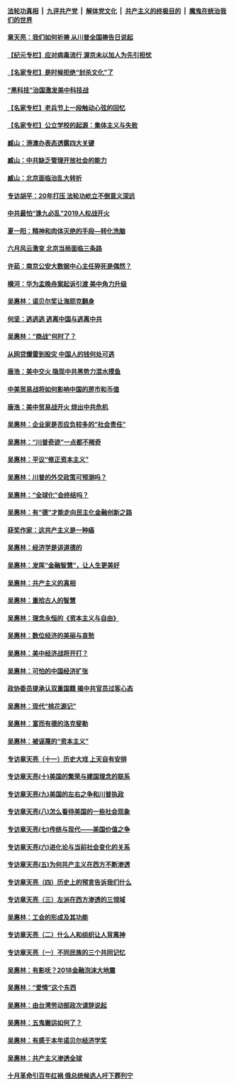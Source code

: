 

####  [法轮功真相](../../../../basic/blob/master/README.md?t=06231002) &nbsp;|&nbsp; [九评共产党](../../../../9ping.md/blob/master/README.md?t=06231002) &nbsp;|&nbsp; [解体党文化](../../../../jtdwh.md/blob/master/README.md?t=06231002)  &nbsp;|&nbsp; [共产主义的终极目的](../../../../gczydzjmd.md/blob/master/README.md?t=06231002) &nbsp;|&nbsp; [魔鬼在统治我们的世界](../../../../mgztzwmdsj.md/blob/master/README.md?t=06231002) 

#### [章天亮：我们如何祈祷 从川普全国祷告日说起](../pages/nsc423/n11944627.md?t=06231002) 

#### [【纪元专栏】应对病毒流行 渥京未以加人为先引担忧](../pages/nsc423/n11875714.md?t=06231002) 

#### [【名家专栏】是时候拒绝“封杀文化”了](../pages/nsc423/n11814093.md?t=06231002) 

#### [“黑科技”治国激发美中科技战](../pages/nsc423/n11638056.md?t=06231002) 

#### [【名家专栏】老兵节上一段触动心弦的回忆](../pages/nsc423/n11646016.md?t=06231002) 

#### [【名家专栏】公立学校的起源：集体主义与失败](../pages/nsc423/n11601833.md?t=06231002) 

#### [臧山：港澳办表态透露四大关键](../pages/nsc423/n11421628.md?t=06231002) 

#### [臧山：中共缺乏管理开放社会的能力](../pages/nsc423/n11407457.md?t=06231002) 

#### [臧山：北京面临治乱大转折](../pages/nsc423/n11406895.md?t=06231002) 

#### [专访胡平：20年打压 法轮功屹立不倒意义深远](../pages/nsc423/n11398800.md?t=06231002) 

#### [中共最怕“逢九必乱”2019人权战开火](../pages/nsc423/n11385248.md?t=06231002) 

#### [夏一阳：精神和肉体灭绝的手段—转化洗脑](../pages/nsc423/n11368250.md?t=06231002) 

#### [六月风云激变 北京当局面临三条路](../pages/nsc423/n11313668.md?t=06231002) 

#### [许茹：南京公安大数据中心主任猝死是偶然？](../pages/nsc423/n11064744.md?t=06231002) 

#### [横河：华为孟晚舟案起诉引渡 美中角力升级](../pages/nsc423/n11027230.md?t=06231002) 

#### [吴惠林：诺贝尔奖让海耶克翻身](../pages/nsc423/n10890049.md?t=06231002) 

#### [何坚：逃逃逃 逃离中国与逃离中共](../pages/nsc423/n10592891.md?t=06231002) 

#### [吴惠林：“商战”何时了？](../pages/nsc423/n10573558.md?t=06231002) 

#### [从网贷爆雷到股灾 中国人的钱何处可逃](../pages/nsc423/n10572800.md?t=06231002) 

#### [唐浩：美中交火 隐现中共黑势力混水摸鱼](../pages/nsc423/n10544040.md?t=06231002) 

#### [中美贸易战将如何影响中国的房市和币值](../pages/nsc423/n10543697.md?t=06231002) 

#### [唐浩：美中贸易战开火 烧出中共危机](../pages/nsc423/n10540126.md?t=06231002) 

#### [吴惠林：企业家是否应负较多的“社会责任”](../pages/nsc423/n10535022.md?t=06231002) 

#### [吴惠林：“川普奇迹”一点都不稀奇](../pages/nsc423/n10512808.md?t=06231002) 

#### [吴惠林：平议“修正资本主义”](../pages/nsc423/n10495724.md?t=06231002) 

#### [吴惠林：川普的外交政策可预测吗？](../pages/nsc423/n10462387.md?t=06231002) 

#### [吴惠林：“全球化”会终结吗？](../pages/nsc423/n10452838.md?t=06231002) 

#### [吴惠林：有“德”才能走向民主化金融创新之路](../pages/nsc423/n10432292.md?t=06231002) 

#### [获奖作家：这共产主义是一种癌](../pages/nsc423/n10431541.md?t=06231002) 

#### [吴惠林：经济学是讲道德的](../pages/nsc423/n10398014.md?t=06231002) 

#### [吴惠林：发挥“金融智慧”，让人生更美好](../pages/nsc423/n10375019.md?t=06231002) 

#### [吴惠林：共产主义的真相](../pages/nsc423/n10351394.md?t=06231002) 

#### [吴惠林：重拾古人的智慧](../pages/nsc423/n10337691.md?t=06231002) 

#### [吴惠林：理念永恒的《资本主义与自由》](../pages/nsc423/n10316274.md?t=06231002) 

#### [吴惠林：数位经济的美丽与哀愁](../pages/nsc423/n10292946.md?t=06231002) 

#### [吴惠林：美中经济战将开打？](../pages/nsc423/n10258825.md?t=06231002) 

#### [吴惠林：可怕的中国经济扩张](../pages/nsc423/n10219147.md?t=06231002) 

#### [政协委员提承认双重国籍 揭中共官员过客心态](../pages/nsc423/n10208809.md?t=06231002) 

#### [吴惠林：现代“桃花源记”](../pages/nsc423/n10185234.md?t=06231002) 

#### [吴惠林：富而有德的洛克斐勒](../pages/nsc423/n10142264.md?t=06231002) 

#### [吴惠林：被诬蔑的“资本主义”](../pages/nsc423/n10124816.md?t=06231002) 

#### [专访章天亮（十一）历史大戏 上天自有安排](../pages/nsc423/n10094905.md?t=06231002) 

#### [专访章天亮(十)美国的繁荣与建国理念的联系](../pages/nsc423/n10094899.md?t=06231002) 

#### [专访章天亮(九)美国的左右之争和川普执政](../pages/nsc423/n10094889.md?t=06231002) 

#### [专访章天亮(八)怎么看待美国的一些社会现象](../pages/nsc423/n10094857.md?t=06231002) 

#### [专访章天亮(七)传统与现代——美国价值之争](../pages/nsc423/n10093140.md?t=06231002) 

#### [专访章天亮(六)进化论与当前社会变化的关系](../pages/nsc423/n10092036.md?t=06231002) 

#### [专访章天亮(五)为何共产主义在西方不断渗透](../pages/nsc423/n10083620.md?t=06231002) 

#### [专访章天亮（四）历史上的预言告诉我们什么](../pages/nsc423/n10083606.md?t=06231002) 

#### [专访章天亮（三）左派在西方渗透的三领域](../pages/nsc423/n10081115.md?t=06231002) 

#### [吴惠林：工会的形成及其功能](../pages/nsc423/n10080633.md?t=06231002) 

#### [专访章天亮（二）什么人和组织让人背离神](../pages/nsc423/n10076637.md?t=06231002) 

#### [专访章天亮（一）不同民族的三个共同记忆](../pages/nsc423/n10074188.md?t=06231002) 

#### [吴惠林：有影呒？2018金融泡沫大地震](../pages/nsc423/n10040534.md?t=06231002) 

#### [吴惠林：“爱情”这个东西](../pages/nsc423/n10019423.md?t=06231002) 

#### [吴惠林：由台湾劳动部政次请辞说起](../pages/nsc423/n9979679.md?t=06231002) 

#### [吴惠林：五鬼搬运如何了？](../pages/nsc423/n9925338.md?t=06231002) 

#### [吴惠林：有感于本年诺贝尔经济学奖](../pages/nsc423/n9871883.md?t=06231002) 

#### [吴惠林：共产主义渗透全球](../pages/nsc423/n9812748.md?t=06231002) 

#### [十月革命引百年红祸 俄总统候选人吁下葬列宁](../pages/nsc423/n9810182.md?t=06231002) 

